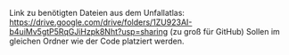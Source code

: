 Link zu benötigten Dateien aus dem Unfallatlas:
https://drive.google.com/drive/folders/1ZU923AI-b4uiMv5gtP5RqGJiHzpk8Nht?usp=sharing
(zu groß für GitHub)
Sollen im gleichen Ordner wie der Code platziert werden.
